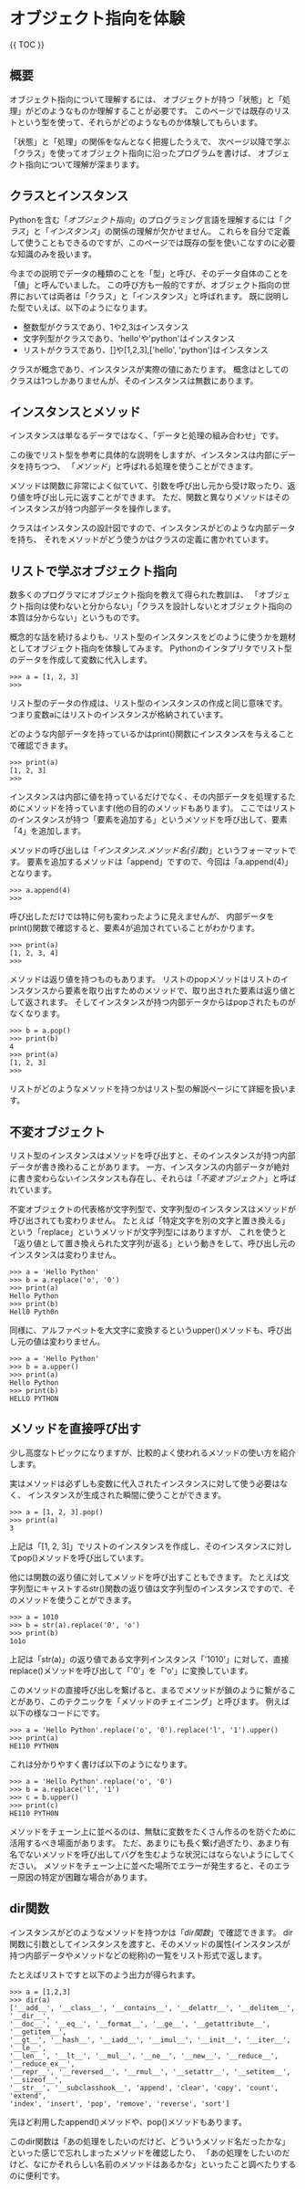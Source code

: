 # オブジェクト指向を体験

{{ TOC }}

## 概要

オブジェクト指向について理解するには、
オブジェクトが持つ「状態」と「処理」がどのようなものか理解することが必要です。
このページでは既存のリストという型を使って、それらがどのようなものか体験してもらいます。

「状態」と「処理」の関係をなんとなく把握したうえで、
次ページ以降で学ぶ「クラス」を使ってオブジェクト指向に沿ったプログラムを書けば、
オブジェクト指向について理解が深まります。

## クラスとインスタンス

Pythonを含む「*オブジェクト指向*」のプログラミング言語を理解するには「*クラス*」と「*インスタンス*」の関係の理解が欠かせません。
これらを自分で定義して使うこともできるのですが、このページでは既存の型を使いこなすのに必要な知識のみを扱います。

今までの説明でデータの種類のことを「型」と呼び、そのデータ自体のことを「値」と呼んでいました。
この呼び方も一般的ですが、オブジェクト指向の世界においては両者は「クラス」と「インスタンス」と呼ばれます。
既に説明した型でいえば、以下のようになります。

*	整数型がクラスであり、1や2,3はインスタンス
*	文字列型がクラスであり、'hello'や'python'はインスタンス
*	リストがクラスであり、[]や[1,2,3],['hello', 'python']はインスタンス

クラスが概念であり、インスタンスが実際の値にあたります。
概念はとしてのクラスは1つしかありませんが、そのインスタンスは無数にあります。

## インスタンスとメソッド

インスタンスは単なるデータではなく、「データと処理の組み合わせ」です。

この後でリスト型を参考に具体的な説明をしますが、インスタンスは内部にデータを持ちつつ、
「*メソッド*」と呼ばれる処理を使うことができます。

メソッドは関数に非常によく似ていて、引数を呼び出し元から受け取ったり、返り値を呼び出し元に返すことができます。
ただ、関数と異なりメソッドはそのインスタンスが持つ内部データを操作します。

クラスはインスタンスの設計図ですので、インスタンスがどのような内部データを持ち、
それをメソッドがどう使うかはクラスの定義に書かれています。

## リストで学ぶオブジェクト指向

数多くのプログラマにオブジェクト指向を教えて得られた教訓は、
「オブジェクト指向は使わないと分からない」「クラスを設計しないとオブジェクト指向の本質は分からない」というものです。

概念的な話を続けるよりも、リスト型のインスタンスをどのように使うかを題材としてオブジェクト指向を体験してみます。
Pythonのインタプリタでリスト型のデータを作成して変数に代入します。

```text
>>> a = [1, 2, 3]
>>>
```

リスト型のデータの作成は、リスト型のインスタンスの作成と同じ意味です。
つまり変数aにはリストのインスタンスが格納されています。

どのような内部データを持っているかはprint()関数にインスタンスを与えることで確認できます。

```text
>>> print(a)
[1, 2, 3]
>>>
```

インスタンスは内部に値を持っているだけでなく、その内部データを処理するためにメソッドを持っています(他の目的のメソッドもあります)。
ここではリストのインスタンスが持つ「要素を追加する」というメソッドを呼び出して、要素「4」を追加します。

メソッドの呼び出しは「*インスタンス.メソッド名(引数)*」というフォーマットです。
要素を追加するメソッドは「append」ですので、今回は「a.append(4)」となります。

```text
>>> a.append(4)
>>>
```

呼び出しただけでは特に何も変わったように見えませんが、
内部データをprint()関数で確認すると、要素4が追加されていることがわかります。

```text
>>> print(a)
[1, 2, 3, 4]
>>>
```

メソッドは返り値を持つものもあります。
リストのpopメソッドはリストのインスタンスから要素を取り出すためのメソッドで、取り出された要素は返り値として返されます。
そしてインスタンスが持つ内部データからはpopされたものがなくなります。

```text
>>> b = a.pop()
>>> print(b)
4
>>> print(a)
[1, 2, 3]
>>>
```

リストがどのようなメソッドを持つかはリスト型の解説ページにて詳細を扱います。


## 不変オブジェクト

リスト型のインスタンスはメソッドを呼び出すと、そのインスタンスが持つ内部データが書き換わることがあります。
一方、インスタンスの内部データが絶対に書き変わらないインスタンスも存在し、それらは「*不変オブジェクト*」と呼ばれています。

不変オブジェクトの代表格が文字列型で、文字列型のインスタンスはメソッドが呼び出されても変わりません。
たとえば「特定文字を別の文字と置き換える」という「replace」というメソッドが文字列型にはありますが、
これを使うと「返り値として置き換えられた文字列が返る」という動きをして、呼び出し元のインスタンスは変わりません。

```text
>>> a = 'Hello Python'
>>> b = a.replace('o', '0')
>>> print(a)
Hello Python
>>> print(b)
Hell0 Pyth0n
```

同様に、アルファベットを大文字に変換するというupper()メソッドも、呼び出し元の値は変わりません。

```text
>>> a = 'Hello Python'
>>> b = a.upper()
>>> print(a)
Hello Python
>>> print(b)
HELLO PYTHON
```

## メソッドを直接呼び出す

少し高度なトピックになりますが、比較的よく使われるメソッドの使い方を紹介します。

実はメソッドは必ずしも変数に代入されたインスタンスに対して使う必要はなく、
インスタンスが生成された瞬間に使うことができます。

```text
>>> a = [1, 2, 3].pop()
>>> print(a)
3
```

上記は「[1, 2, 3]」でリストのインスタンスを作成し、そのインスタンスに対してpop()メソッドを呼び出しています。

他には関数の返り値に対してメソッドを呼び出すこともできます。
たとえば文字列型にキャストするstr()関数の返り値は文字列型のインスタンスですので、そのメソッドを使うことができます。

```text
>>> a = 1010
>>> b = str(a).replace('0', 'o')
>>> print(b)
1o1o
```

上記は「str(a)」の返り値である文字列インスタンス「'1010'」に対して、直接replace()メソッドを呼び出して「'0'」を「'o'」に変換しています。

このメソッドの直接呼び出しを繋げると、まるでメソッドが鎖のように繋がることがあり、このテクニックを「メソッドのチェイニング」と呼びます。
例えば以下の様なコードにです。

```text
>>> a = 'Hello Python'.replace('o', '0').replace('l', '1').upper()
>>> print(a)
HE110 PYTH0N
```

これは分かりやすく書けば以下のようになります。

```text
>>> a = 'Hello Python'.replace('o', '0')
>>> b = a.replace('l', '1')
>>> c = b.upper()
>>> print(c)
HE110 PYTH0N
```

メソッドをチェーン上に並べるのは、無駄に変数をたくさん作るのを防ぐために活用するべき場面があります。
ただ、あまりにも長く繋げ過ぎたり、あまり有名でないメソッドを呼び出してバグを生むような状況にはならないようにしてください。
メソッドをチェーン上に並べた場所でエラーが発生すると、そのエラー原因の特定が困難な場合があります。


## dir関数

インスタンスがどのようなメソッドを持つかは「*dir関数*」で確認できます。
dir関数に引数としてインスタンスを渡すと、そのメソッドの属性(インスタンスが持つ内部データやメソッドなどの総称)の一覧をリスト形式で返します。

たとえばリストですと以下のよう出力が得られます。

```text
>>> a = [1,2,3]
>>> dir(a)
['__add__', '__class__', '__contains__', '__delattr__', '__delitem__', '__dir__',
'__doc__', '__eq__', '__format__', '__ge__', '__getattribute__', '__getitem__',
'__gt__', '__hash__', '__iadd__', '__imul__', '__init__', '__iter__', '__le__',
'__len__', '__lt__', '__mul__', '__ne__', '__new__', '__reduce__', '__reduce_ex__',
'__repr__', '__reversed__', '__rmul__', '__setattr__', '__setitem__', '__sizeof__',
'__str__', '__subclasshook__', 'append', 'clear', 'copy', 'count', 'extend',
'index', 'insert', 'pop', 'remove', 'reverse', 'sort']
```

先ほど利用したappend()メソッドや、pop()メソッドもあります。

このdir関数は「あの処理をしたいのだけど、どういうメソッド名だったかな」といった感じで忘れしまったメソッドを確認したり、
「あの処理をしたいのだけど、なにかそれらしい名前のメソッドはあるかな」といったこと調べたりするのに便利です。
